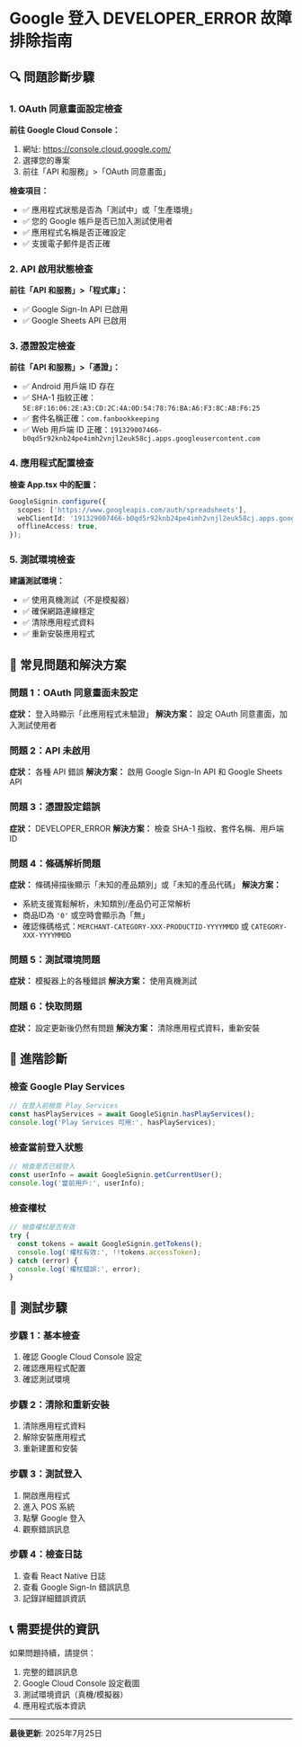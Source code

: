 # Google 登入 DEVELOPER_ERROR 故障排除指南

## 🔍 問題診斷步驟

### 1. OAuth 同意畫面設定檢查

**前往 Google Cloud Console：**
1. 網址: https://console.cloud.google.com/
2. 選擇您的專案
3. 前往「API 和服務」>「OAuth 同意畫面」

**檢查項目：**
- ✅ 應用程式狀態是否為「測試中」或「生產環境」
- ✅ 您的 Google 帳戶是否已加入測試使用者
- ✅ 應用程式名稱是否正確設定
- ✅ 支援電子郵件是否正確

### 2. API 啟用狀態檢查

**前往「API 和服務」>「程式庫」：**
- ✅ Google Sign-In API 已啟用
- ✅ Google Sheets API 已啟用

### 3. 憑證設定檢查

**前往「API 和服務」>「憑證」：**
- ✅ Android 用戶端 ID 存在
- ✅ SHA-1 指紋正確：`5E:8F:16:06:2E:A3:CD:2C:4A:0D:54:78:76:BA:A6:F3:8C:AB:F6:25`
- ✅ 套件名稱正確：`com.fanbookkeeping`
- ✅ Web 用戶端 ID 正確：`191329007466-b0qd5r92knb24pe4imh2vnjl2euk58cj.apps.googleusercontent.com`

### 4. 應用程式配置檢查

**檢查 App.tsx 中的配置：**
```typescript
GoogleSignin.configure({
  scopes: ['https://www.googleapis.com/auth/spreadsheets'],
  webClientId: '191329007466-b0qd5r92knb24pe4imh2vnjl2euk58cj.apps.googleusercontent.com',
  offlineAccess: true,
});
```

### 5. 測試環境檢查

**建議測試環境：**
- ✅ 使用真機測試（不是模擬器）
- ✅ 確保網路連線穩定
- ✅ 清除應用程式資料
- ✅ 重新安裝應用程式

## 🚨 常見問題和解決方案

### 問題 1：OAuth 同意畫面未設定
**症狀：** 登入時顯示「此應用程式未驗證」
**解決方案：** 設定 OAuth 同意畫面，加入測試使用者

### 問題 2：API 未啟用
**症狀：** 各種 API 錯誤
**解決方案：** 啟用 Google Sign-In API 和 Google Sheets API

### 問題 3：憑證設定錯誤
**症狀：** DEVELOPER_ERROR
**解決方案：** 檢查 SHA-1 指紋、套件名稱、用戶端 ID

### 問題 4：條碼解析問題
**症狀：** 條碼掃描後顯示「未知的產品類別」或「未知的產品代碼」
**解決方案：** 
- 系統支援寬鬆解析，未知類別/產品仍可正常解析
- 商品ID為 `'0'` 或空時會顯示為「無」
- 確認條碼格式：`MERCHANT-CATEGORY-XXX-PRODUCTID-YYYYMMDD` 或 `CATEGORY-XXX-YYYYMMDD`

### 問題 5：測試環境問題
**症狀：** 模擬器上的各種錯誤
**解決方案：** 使用真機測試

### 問題 6：快取問題
**症狀：** 設定更新後仍然有問題
**解決方案：** 清除應用程式資料，重新安裝

## 🔧 進階診斷

### 檢查 Google Play Services
```typescript
// 在登入前檢查 Play Services
const hasPlayServices = await GoogleSignin.hasPlayServices();
console.log('Play Services 可用:', hasPlayServices);
```

### 檢查當前登入狀態
```typescript
// 檢查是否已經登入
const userInfo = await GoogleSignin.getCurrentUser();
console.log('當前用戶:', userInfo);
```

### 檢查權杖
```typescript
// 檢查權杖是否有效
try {
  const tokens = await GoogleSignin.getTokens();
  console.log('權杖有效:', !!tokens.accessToken);
} catch (error) {
  console.log('權杖錯誤:', error);
}
```

## 📱 測試步驟

### 步驟 1：基本檢查
1. 確認 Google Cloud Console 設定
2. 確認應用程式配置
3. 確認測試環境

### 步驟 2：清除和重新安裝
1. 清除應用程式資料
2. 解除安裝應用程式
3. 重新建置和安裝

### 步驟 3：測試登入
1. 開啟應用程式
2. 進入 POS 系統
3. 點擊 Google 登入
4. 觀察錯誤訊息

### 步驟 4：檢查日誌
1. 查看 React Native 日誌
2. 查看 Google Sign-In 錯誤訊息
3. 記錄詳細錯誤資訊

## 📞 需要提供的資訊

如果問題持續，請提供：
1. 完整的錯誤訊息
2. Google Cloud Console 設定截圖
3. 測試環境資訊（真機/模擬器）
4. 應用程式版本資訊

---

**最後更新**: 2025年7月25日 